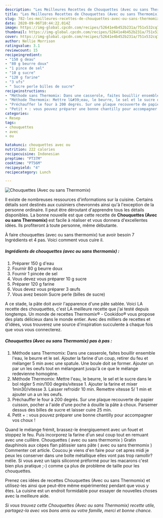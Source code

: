 ```yaml
---
description: "Les Meilleures Recettes de Chouquettes (Avec ou sans Thermomix)"
title: "Les Meilleures Recettes de Chouquettes (Avec ou sans Thermomix)"
slug: 782-les-meilleures-recettes-de-chouquettes-avec-ou-sans-thermomix
date: 2020-09-06T10:44:22.014Z
image: https://img-global.cpcdn.com/recipes/52641e4b452b231a/751x532cq70/chouquettes-avec-ou-sans-thermomix-photo-principale-de-la-recette.jpg
thumbnail: https://img-global.cpcdn.com/recipes/52641e4b452b231a/751x532cq70/chouquettes-avec-ou-sans-thermomix-photo-principale-de-la-recette.jpg
cover: https://img-global.cpcdn.com/recipes/52641e4b452b231a/751x532cq70/chouquettes-avec-ou-sans-thermomix-photo-principale-de-la-recette.jpg
author: Nellie Morrison
ratingvalue: 3.1
reviewcount: 15
recipeingredient:
- "150 g deau"
- "80 g beurre doux"
- "1 pince de sel"
- "10 g sucre"
- "120 g farine"
- "3 ufs"
- " Sucre perle billes de sucre"
recipeinstructions:
- "Méthode sans Thermomix: Dans une casserole, faites bouillir ensemble l&#39;eau, le beurre et le sel. Ajouter la farine d&#39;un coup, retirer du feu et mélanger 5 min avec une spatule. Une boule doit se former. Ajouter un par un les oeufs tout en mélangeant jusqu&#39;à ce que le mélange redevienne homogène."
- "Méthode Thermomix: Mettre l&#39;eau, le beurre, le sel et le sucre dans le bol régler 5 min/100 degrés/vitesse 1. Ajouter la farine et mixer 1min30/vitesse 3. Laisser refroidir 10 min. Remettre vitesse 5/ 1 min et ajouter un a un les oeufs."
- "Préchauffer le four à 200 degrés. Sur une plaque recouverte de papier cuisson, pocher a l&#39;aide d&#39;une poche à douille la pâte à choux. Parsemer dessus des billes de sucre et laisser cuire 25 min."
- "Petit + : vous pouvez préparer une bonne chantilly pour accompagner vos choux !"
categories:
- Resep
tags:
- chouquettes
- avec
- ou

katakunci: chouquettes avec ou 
nutrition: 222 calories
recipecuisine: Indonesian
preptime: "PT37M"
cooktime: "PT56M"
recipeyield: "4"
recipecategory: Lunch

---
```



![Chouquettes (Avec ou sans Thermomix)](https://img-global.cpcdn.com/recipes/52641e4b452b231a/751x532cq70/chouquettes-avec-ou-sans-thermomix-photo-principale-de-la-recette.jpg)

Il existe de nombreuses ressources d'informations sur la cuisine. Certains détails sont destinés aux cuisiniers chevronnés ainsi qu'à l'exception de la personne ordinaire. Il peut être déroutant d'apprendre tous les détails disponibles. La bonne nouvelle est que cette recette de <strong> Chouquettes (Avec ou sans Thermomix) </strong> est facile à réaliser et vous donnera d'excellentes idées. Ils profiteront à toute personne, même débutante.

<!--inarticleads1-->

À faire chouquettes (avec ou sans thermomix) tue avoir besoin 7 Ingrédients et 4 pas. Voici comment vous cuire il.

##### Ingrédients de chouquettes (avec ou sans thermomix) :

1. Préparer 150 g d&#39;eau
1. Fournir 80 g beurre doux
1. Fournir 1 pincée de sel
1. Vous devez vous préparer 10 g sucre
1. Préparer 120 g farine
1. Vous devez vous préparer 3 œufs
1. Vous avez besoin  Sucre perle (billes de sucre)


A ce stade, la pâte doit avoir l&#39;apparence d&#39;une pâte sablée. Voici LA recette des chouquettes, c&#39;est LA meilleure recette que j&#39;ai testé depuis longtemps. Un monde de recettes Thermomix® - Cookidoo® vous propose des plats délicieux dans le monde entier. Avec des milliers de recettes et d&#39;idées, vous trouverez une source d&#39;inspiration succulente à chaque fois que vous vous connecterez. 

<!--inarticleads2-->

##### Chouquettes (Avec ou sans Thermomix) pas à pas :

1. Méthode sans Thermomix: Dans une casserole, faites bouillir ensemble l&#39;eau, le beurre et le sel. Ajouter la farine d&#39;un coup, retirer du feu et mélanger 5 min avec une spatule. Une boule doit se former. Ajouter un par un les oeufs tout en mélangeant jusqu&#39;à ce que le mélange redevienne homogène.
1. Méthode Thermomix: Mettre l&#39;eau, le beurre, le sel et le sucre dans le bol régler 5 min/100 degrés/vitesse 1. Ajouter la farine et mixer 1min30/vitesse 3. Laisser refroidir 10 min. Remettre vitesse 5/ 1 min et ajouter un a un les oeufs.
1. Préchauffer le four à 200 degrés. Sur une plaque recouverte de papier cuisson, pocher a l&#39;aide d&#39;une poche à douille la pâte à choux. Parsemer dessus des billes de sucre et laisser cuire 25 min.
1. Petit + : vous pouvez préparer une bonne chantilly pour accompagner vos choux !


Quand le mélange frémit, brassez-le énergiquement avec un fouet et stoppez le feu. Puis incorporez la farine d&#39;un seul coup tout en remuant avec une cuillère. Chouquettes ( avec ou sans thermomix ) Gratin dauphinois aux cèpes flan pâtissier sans pâte ( avec ou sans thermomix ) Commenter cet article. Coucou je viens d&#39;en faire pour cet apres midi je peux les conserver dans une boîte métallique elles vont pas trop ramollir? mélie. Si vous avez un tapis siliconné préformé pour les macarons c&#39;est bien plus pratique ;-) comme ça plus de problème de taille pour les chouquettes. 

<!--inarticleads1-->

<p>
Prenez ces idées de recettes Chouquettes (Avec ou sans Thermomix) et utilisez-les ainsi que peut-être même expérimentez pendant que vous y êtes. La cuisine est un endroit formidable pour essayer de nouvelles choses avec la meilleure aide.
</p>

<p>
<i>Si vous trouvez cette Chouquettes (Avec ou sans Thermomix) recette utile, partagez-la avec vos bons amis ou votre famille, merci et bonne chance.</i>
</p>
